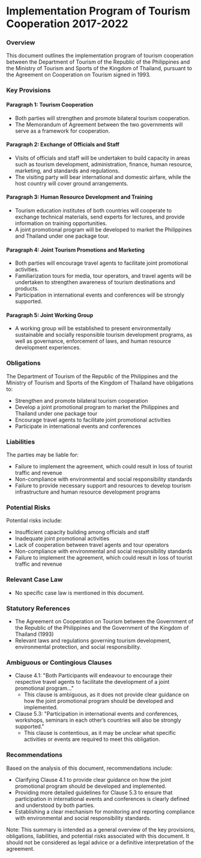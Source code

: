**Implementation Program of Tourism Cooperation 2017-2022**
===========================================================

### Overview

This document outlines the implementation program of tourism cooperation between the Department of Tourism of the Republic of the Philippines and the Ministry of Tourism and Sports of the Kingdom of Thailand, pursuant to the Agreement on Cooperation on Tourism signed in 1993.

### Key Provisions

#### Paragraph 1: Tourism Cooperation

* Both parties will strengthen and promote bilateral tourism cooperation.
* The Memorandum of Agreement between the two governments will serve as a framework for cooperation.

#### Paragraph 2: Exchange of Officials and Staff

* Visits of officials and staff will be undertaken to build capacity in areas such as tourism development, administration, finance, human resource, marketing, and standards and regulations.
* The visiting party will bear international and domestic airfare, while the host country will cover ground arrangements.

#### Paragraph 3: Human Resource Development and Training

* Tourism education institutes of both countries will cooperate to exchange technical materials, send experts for lectures, and provide information on training opportunities.
* A joint promotional program will be developed to market the Philippines and Thailand under one package tour.

#### Paragraph 4: Joint Tourism Promotions and Marketing

* Both parties will encourage travel agents to facilitate joint promotional activities.
* Familiarization tours for media, tour operators, and travel agents will be undertaken to strengthen awareness of tourism destinations and products.
* Participation in international events and conferences will be strongly supported.

#### Paragraph 5: Joint Working Group

* A working group will be established to present environmentally sustainable and socially responsible tourism development programs, as well as governance, enforcement of laws, and human resource development experiences.

### Obligations

The Department of Tourism of the Republic of the Philippines and the Ministry of Tourism and Sports of the Kingdom of Thailand have obligations to:

* Strengthen and promote bilateral tourism cooperation
* Develop a joint promotional program to market the Philippines and Thailand under one package tour
* Encourage travel agents to facilitate joint promotional activities
* Participate in international events and conferences

### Liabilities

The parties may be liable for:

* Failure to implement the agreement, which could result in loss of tourist traffic and revenue
* Non-compliance with environmental and social responsibility standards
* Failure to provide necessary support and resources to develop tourism infrastructure and human resource development programs

### Potential Risks

Potential risks include:

* Insufficient capacity building among officials and staff
* Inadequate joint promotional activities
* Lack of cooperation between travel agents and tour operators
* Non-compliance with environmental and social responsibility standards
* Failure to implement the agreement, which could result in loss of tourist traffic and revenue

### Relevant Case Law

* No specific case law is mentioned in this document.

### Statutory References

* The Agreement on Cooperation on Tourism between the Government of the Republic of the Philippines and the Government of the Kingdom of Thailand (1993)
* Relevant laws and regulations governing tourism development, environmental protection, and social responsibility.

### Ambiguous or Contingious Clauses

* Clause 4.1: "Both Participants will endeavour to encourage their respective travel agents to facilitate the development of a joint promotional program..."
	+ This clause is ambiguous, as it does not provide clear guidance on how the joint promotional program should be developed and implemented.
* Clause 5.3: "Participation in international events and conferences, workshops, seminars in each other’s countries will also be strongly supported."
	+ This clause is contentious, as it may be unclear what specific activities or events are required to meet this obligation.

### Recommendations

Based on the analysis of this document, recommendations include:

* Clarifying Clause 4.1 to provide clear guidance on how the joint promotional program should be developed and implemented.
* Providing more detailed guidelines for Clause 5.3 to ensure that participation in international events and conferences is clearly defined and understood by both parties.
* Establishing a clear mechanism for monitoring and reporting compliance with environmental and social responsibility standards.

Note: This summary is intended as a general overview of the key provisions, obligations, liabilities, and potential risks associated with this document. It should not be considered as legal advice or a definitive interpretation of the agreement.